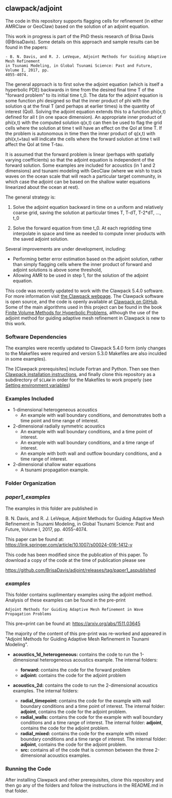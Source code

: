 ## clawpack/adjoint

The code in this repository supports flagging cells for refinement (in either AMRClaw or GeoClaw) based on the solution of an adjoint equation.

This work in progress is part of the PhD thesis research of Brisa Davis (@BrisaDavis).  Some details on this approach and sample results can be found in the papers:
 
    - B. N. Davis, and R. J. LeVeque, Adjoint Methods for Guiding Adaptive Mesh Refinement
    in Tsunami Modeling, in Global Tsunami Science: Past and Future, Volume I, 2017, pp.
    4055-4074.

The general approach is to first solve the adjoint equation (which is itself a hyperbolic PDE) backwards in time from the desired final time T of the "forward problem" to its initial time t_0.  The data for the adjoint equation is some function phi designed so that the inner product of phi with the solution q at the final T (and perhaps at earlier times) is the quantity of interest (QoI). Solving the adjoint equation extends this to a function phi(x,t) defined for all t (in one space dimension). An appropriate inner product of phi(x,t) with the computed solution q(x,t) can then be used to flag the grid cells where the solution at time t will have an effect on the QoI at time T. If the problem is autonomous in time then the inner product of q(x,t) with phi(x,t+tau) will indicate the cells where the forward solution at time t will affect the QoI at time T-tau.  

It is assumed that the forward problem is linear (perhaps with spatially varying coefficients) so that the adjoint equation is independent of the forward solution.  Some examples are included for acoustics (in 1 and 2 dimensions) and tsunami modeling with GeoClaw (where we wish to track waves on the ocean scale that will reach a particular target community, in which case the adjoint can be based on the shallow water equations linearized about the ocean at rest).

The general strategy is:

 1. Solve the adjoint equation backward in time on a uniform and relatively coarse grid, saving the solution at particular times T, T-dT, T-2*dT, ..., t_0
 
 2. Solve the forward equation from time t_0.  At each regridding time interpolate in space and time as needed to compute inner products with the saved adjoint solution.
 

  
Several improvements are under development, including:

 - Performing better error estimation based on the adjoint solution, rather than simply flagging cells where the inner product of forward and adjoint solutions is above some threshold,
 - Allowing AMR to be used in step 1, for the solution of the adjoint equation.


This code was recently updated to work with the Clawpack 5.4.0 software. For more information visit 
[the Clawpack webpage](http://www.clawpack.org/ ). 
The Clawpack software is open source, and the code is openly available at 
[Clawpack on GitHub](https://github.com/clawpack/clawpack). Some of the main algorithms used in this 
project can be found in the book 
[Finite Volume Methods for Hyperbolic Problems](http://depts.washington.edu/clawpack/book.html), although 
the use of the adjoint method for guiding adaptive mesh refinement in Clawpack is new to this work. 

### Software Dependencies

The examples were recently updated to Clawpack 5.4.0 form (only changes to the Makefiles were required and version 5.3.0 Makefiles are also inculded in some examples).

The [Clawpack prerequisites] include Fortran and Python.  Then see then [Clawpack installation instructions](http://www.clawpack.org/installing.html), and finally clone this repository as a subdirectory of `$CLAW` in order for the Makefiles to work properly (see [Setting environment variables](http://www.clawpack.org/setenv.html))


### Examples Included

* 1-dimensional heterogeneous acoustics 
    * An example with wall boundary conditions, and demonstrates both a time point and time range of interest.
* 2-dimensional radially symmetric acoustics 
    * An example with wall boundary conditions, and a time point of interest.
    * An example with wall boundary conditions, and a time range of interest.
    * An example with both wall and outflow boundary conditions, and a time range of interest.
* 2-dimensional shallow water equations 
    * A tsunami propagation example.

### Folder Organization

### *paper1_examples*

The examples in this folder are published in 

B. N. Davis, and R. J. LeVeque, Adjoint Methods for Guiding Adaptive Mesh Refinement
in Tsunami Modeling, in Global Tsunami Science: Past and Future, Volume I, 2017, pp.
4055-4074.

This paper can be found at: 
https://link.springer.com/article/10.1007/s00024-016-1412-y

This code has been modified since the publication of this paper. 
To download a copy of the code at the time of publication please see 

https://github.com/BrisaDavis/adjoint/releases/tag/paper1_aspublished

### *examples*

This folder contains suplimentary examples using the adjoint method. 
Analysis of these examples can be found in the pre-print

    Adjoint Methods for Guiding Adaptive Mesh Refinement in Wave Propagation Problems

This pre=print can be found at: 
https://arxiv.org/abs/1511.03645

The majority of the content of this pre-print was re-worked and appeared in 
"Adjoint Methods for Guiding Adaptive Mesh Refinement in Tsunami Modeling".

* **acoustics_1d_heterogeneous:** contains the code to run the 1-dimensional heterogeneous acoustics example. 
The internal folders: 
    * **forward:** contains the code for the forward problem
    * **adjoint:** contains the code for the adjoint problem

* **acoustics_2d:** contains the code to run the 2-dimensional acoustics examples. The internal folders: 
    * **radial_timepoint:** contains the code for the example with wall boundary conditions and 
a time point of interest. The internal folder: **adjoint**, contains the code for the adjoint problem.
    * **radial_walls:** contains the code for the example with wall boundary conditions and 
a time range of interest. The internal folder: **adjoint**, contains the code for the adjoint problem.
    * **radial_mixed:**  contains the code for the example with mixed boundary conditions and 
a time range of interest. The internal folder: **adjoint**, contains the code for the adjoint problem.
    * **src:** contains all of the code that is common between the three 2-dimensional acoustics examples.

### Running the Code

After installing Clawpack and other prerequisites, clone this repository and then go any of the folders and follow the instructions in the README.md in that folder.
